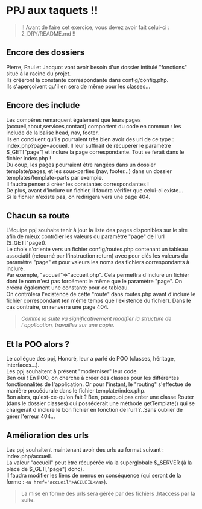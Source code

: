 # PPJ aux taquets !!

> !! Avant de faire cet exercice, vous devez avoir fait celui-ci : 2_DRY/README.md !! 

## Encore des dossiers
Pierre, Paul et Jacquot vont avoir besoin d'un dossier intitulé "fonctions" situé à la racine du projet.<br>
Ils créeront la constante correspondante dans config/config.php.<br>
Ils s'aperçoivent qu'il en sera de même pour les classes...<br>

## Encore des include
Les compères remarquent également que leurs pages (accueil,about,services,contact) comportent du code en commun : les include de la balise head, nav, footer.<br>
Ils en concluent qu'ils pourraient très bien avoir des url de ce type : index.php?page=accueil. Il leur suffirait de récupérer le paramètre $_GET["page"] et inclure la page correspondante. Tout se ferait dans le fichier index.php !<br> Du coup, les pages pourraient être rangées dans un dossier template/pages, et les sous-parties (nav, footer...) dans un dossier templates/template-parts par exemple.<br>Il faudra penser à créer les constantes correspondantes !<br> De plus, avant d'inclure un fichier, il faudra vérifier que celui-ci existe...<br>
Si le fichier n'existe pas, on redirigera vers une page 404.<br>

## Chacun sa route
L'équipe ppj souhaite tenir à jour la liste des pages disponibles sur le site afin de mieux contrôler les valeurs du paramètre "page" de l'url ($_GET["page]).<br>
Le choix s'oriente vers un fichier config/routes.php contenant un tableau associatif (retourné par l'instruction return) avec pour clés les valeurs du paramètre "page" et pour valeurs les noms des fichiers correspondants à inclure.<br> Par exemple, "accueil"=>"accueil.php". Cela permettra d'inclure un fichier dont le nom n'est pas forcément le même que le paramètre "page". On créera également une constante pour ce tableau.<br>On contrôlera l'existence de cette "route" dans routes.php avant d'inclure le fichier correspondant (en même temps que l'existence du fichier). Dans le cas contraire, on renverra une page 404.<br>

> <i>Comme la suite va significativement modifier la structure de l'application, travaillez sur une copie.</i>

## Et la POO alors ?
Le collègue des ppj, Honoré, leur a parlé de POO (classes, héritage, interfaces...).<br>
Les ppj souhaitent à présent "moderniser" leur code.<br>
Ben oui ! En POO, on cherche à créer des classes pour les différentes fonctionnalités de l'application. Or pour l'instant, le "routing" s'effectue de manière procédurale dans le fichier template/index.php.<br>
Bon alors, qu'est-ce-qu'on fait ?
Ben, pourquoi pas créer une classe Router (dans le dossier classes) qui posséderait une méthode getTemplate() qui se chargerait d'inclure le bon fichier en fonction de l'url ?..Sans oublier de gérer l'erreur 404...

## Amélioration des urls
Les ppj souhaitent maintenant avoir des urls au format suivant : index.php/accueil.<br>
La valeur "accueil" peut être récupérée via la superglobale $_SERVER (à la place de $_GET["page"] donc).<br>
Il faudra modifier les liens de menus en conséquence (qui seront de la forme : `<a href="accueil">ACCUEIL</a>`).<br>
> La mise en forme des urls sera gérée par des fichiers .htaccess par la suite.
